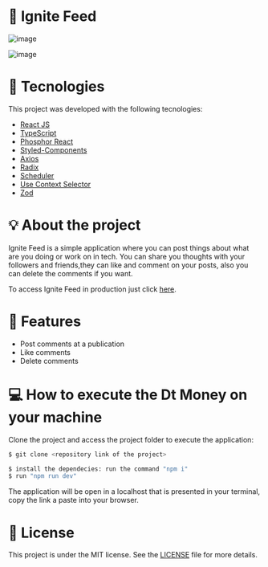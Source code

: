 # 🔖 Ignite Feed

![image](https://user-images.githubusercontent.com/56702492/209477547-d70ee2cf-76df-4fd5-b39a-b8040ceff0f3.png)

![image](https://user-images.githubusercontent.com/56702492/209477561-28d0316f-b9e3-4f84-a125-6e66377adab4.png)

# 🔧 Tecnologies

This project was developed with the following tecnologies:

- [React JS](https://reactjs.org)
- [TypeScript](https://www.typescriptlang.org/)
- [Phosphor React](https://phosphoricons.com/)
- [Styled-Components](https://styled-components.com/)
- [Axios](https://axios-http.com/ptbr/docs/intro)
- [Radix](https://www.radix-ui.com/)
- [Scheduler](https://www.npmjs.com/package/scheduler?activeTab=versions)
- [Use Context Selector](https://github.com/dai-shi/use-context-selector)
- [Zod](https://github.com/colinhacks/zod)

# 💡 About the project 

<p>
  Ignite Feed is a simple application where you can post things about what are you doing or work on in tech. You can share you thoughts with your followers and friends,they can like and comment on your posts, also you can delete the comments if you want.
  
  To access Ignite Feed in production just click <a href="https://ignite-feed-alpha.vercel.app/">here</a>.
</p>

# 🚀 Features

<ul>
  <li>Post comments at a publication</li>
  <li>Like comments</li>
  <li>Delete comments</li>
</ul>

# 💻 How to execute the Dt Money on your machine

<p>Clone the project and access the project folder to execute the application:</p>

```bash
$ git clone <repository link of the project>

$ install the dependecies: run the command "npm i"
$ run "npm run dev"
```

The application will be open in a localhost that is presented in your terminal, copy the link a paste into your browser.

# 📝 License

This project is under the MIT license. See the [LICENSE](LICENSE.md) file for more details.
